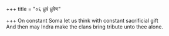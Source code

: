 +++
title = "०६ ध्रुवं ध्रुवेण"

+++
On constant Soma let us think with constant sacrificial gift  
     And then may Indra make the clans bring tribute unto thee alone.